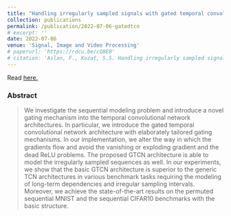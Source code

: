 ```yaml
---
title: "Handling irregularly sampled signals with gated temporal convolutional networks"
collection: publications
permalink: /publication/2022-07-06-gatedtcn
# excerpt: ''
date: 2022-07-06
venue: 'Signal, Image and Video Processing'
# paperurl: 'https://rdcu.be/cQ8E0'
# citation: 'Aslan, F., Kozat, S.S. Handling irregularly sampled signals with gated temporal convolutional networks. SIViP (2022). https://doi.org/10.1007/s11760-022-02292-2'
---
```


<!-- Recommended citation: Aslan, F., Kozat, S.S. Handling irregularly sampled signals with gated temporal convolutional networks. SIViP (2022). https://doi.org/10.1007/s11760-022-02292-2 -->

Read [here.](https://rdcu.be/cQ8E0)

### Abstract
> We investigate the sequential modeling problem and introduce a novel gating mechanism into the temporal convolutional network architectures. In particular, we introduce the gated temporal convolutional network architecture with elaborately tailored gating mechanisms. In our implementation, we alter the way in which the gradients ﬂow and avoid the vanishing or exploding gradient and the dead ReLU problems. The proposed GTCN architecture is able to model the irregularly sampled sequences as well. In our experiments, we show that the basic GTCN architecture is superior to the generic TCN architectures in various benchmark tasks requiring the modeling of long-term dependencies and irregular sampling intervals. Moreover, we achieve the state-of-the-art results on the permuted sequential MNIST and the sequential CIFAR10 benchmarks with the basic structure.